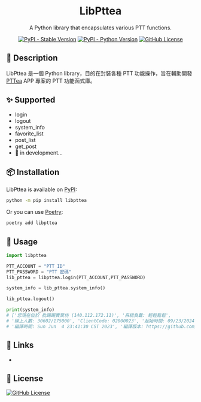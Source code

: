 <h1 align="center">LibPttea</h1>

<div align="center">

A Python library that encapsulates various PTT functions.


[![PyPI - Stable Version](https://img.shields.io/pypi/v/libpttea?label=stable)](https://pypi.org/project/libpttea/#history)
[![PyPI - Python Version](https://img.shields.io/pypi/pyversions/libpttea)](https://pypi.org/project/libpttea/)
[![GitHub License](https://img.shields.io/github/license/bubble-tea-project/libpttea)](https://github.com/bubble-tea-project/libpttea/blob/main/LICENSE)

</div>

## 📖 Description
LibPttea 是一個 Python library，目的在封裝各種 PTT 功能操作，旨在輔助開發 [PTTea](https://github.com/bubble-tea-project/PTTea) APP 專案的 PTT 功能函式庫。

## ✨ Supported
- login
- logout
- system_info
- favorite_list
- post_list
- get_post
- 🔨 in development...

## 📦 Installation
LibPttea is available on [PyPI](https://pypi.org/project/libpttea/):
```bash
python -m pip install libpttea
```

Or you can use [Poetry](https://github.com/python-poetry/poetry):
```bash
poetry add libpttea
```


## 🎨 Usage
```python
import libpttea

PTT_ACCOUNT = "PTT ID"
PTT_PASSWORD = "PTT 密碼"
lib_pttea = libpttea.login(PTT_ACCOUNT,PTT_PASSWORD)

system_info = lib_pttea.system_info()

lib_pttea.logout()

print(system_info)
# ['您現在位於 批踢踢實業坊 (140.112.172.11)', '系統負載: 輕輕鬆鬆', 
# '線上人數: 30602/175000', 'ClientCode: 02000023', '起始時間: 09/23/2024 17:49:24', 
# '編譯時間: Sun Jun  4 23:41:30 CST 2023', '編譯版本: https://github.com/ptt/pttbbs.git 0447b25c 8595c8b4 M']

```


## 🔗 Links
- 

## 📜 License
[![GitHub License](https://img.shields.io/github/license/bubble-tea-project/libpttea)](https://github.com/bubble-tea-project/libpttea/blob/main/LICENSE)
